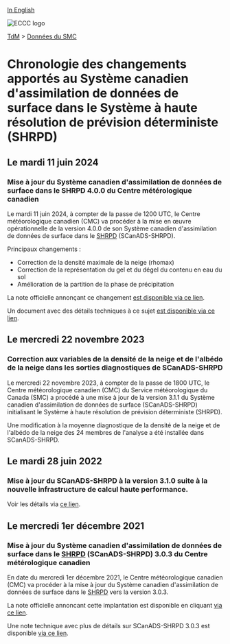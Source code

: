 [In English](changelog_caldas-hrdps_en.md)

![ECCC logo](../../img_eccc-logo.png)

[TdM](../../readme_fr.md) > [Données du SMC](../readme_fr.md) 

# Chronologie des changements apportés au Système canadien d'assimilation de données de surface dans le Système à haute résolution de prévision déterministe (SHRPD)

## Le mardi 11 juin 2024

### Mise à jour du Système canadien d'assimilation de données de surface dans le SHRPD 4.0.0 du Centre métérologique canadien

Le mardi 11 juin 2024, à compter de la passe de 1200 UTC, le Centre météorologique canadien (CMC) va procéder à la mise en œuvre opérationnelle de la version 4.0.0 de son Système canadien d'assimilation de données de surface dans le [SHRPD](../nwp_hrdps/readme_hrdps_fr.md) (SCanADS-SHRPD).

Principaux changements :

* Correction de la densité maximale de la neige (rhomax)
* Correction de la représentation du gel et du dégel du contenu en eau du sol
* Amélioration de la partition de la phase de précipitation
 
La note officielle annonçant ce changement [est disponible via ce lien](https://dd.meteo.gc.ca/doc/genots/2024/06/10/NOCN03_CWAO_101857___46443).

Un document avec des détails techniques à ce sujet [est disponible via ce lien](https://collaboration.cmc.ec.gc.ca/cmc/cmoi/product_guide/docs/tech_notes/technote_hrdps-700_caldas-400_f.pdf).

## Le mercredi 22 novembre 2023

### Correction aux variables de la densité de la neige et de l'albédo de la neige dans les sorties diagnostiques de SCanADS-SHRPD

Le mercredi 22 novembre 2023, à compter de la passe de 1800 UTC, le Centre météorologique canadien (CMC) du Service météorologique du Canada (SMC) a procédé à une mise à jour de la version 3.1.1 du Système canadien d'assimilation de données de surface (SCanADS-SHRPD) initialisant le Système à haute résolution de prévision déterministe (SHRPD).

Une modification à la moyenne diagnostique de la densité de la neige et de l'albédo de la neige des 24 membres de l'analyse a été installée dans SCanADS-SHRPD.

## Le mardi 28 juin 2022

### Mise à jour du SCanADS-SHRPD à la version 3.1.0 suite à la nouvelle infrastructure de calcul haute performance. 

Voir les détails via [ce lien](../changelog_multisystems_fr.md).

## Le mercredi 1er décembre 2021

### Mise à jour du Système canadien d'assimilation de données de surface dans le [SHRPD](../nwp_hrdps/readme_hrdps_fr.md) (SCanADS-SHRPD) 3.0.3 du Centre métérologique canadien

En date du mercredi 1er décembre 2021, le Centre météorologique canadien (CMC) va procéder à la mise à jour du Système canadien d'assimilation de données de surface dans le [SHRPD](../nwp_hrdps/readme_hrdps_fr.md) vers la version 3.0.3.

La note officielle annoncant cette implantation est disponible en cliquant [via ce lien](https://dd.meteo.gc.ca/doc/genots/2021/11/26/NOCN03_CWAO_262118___50159).

Une note technique avec plus de détails sur SCanADS-SHRPD 3.0.3 est disponible [via ce lien](https://collaboration.cmc.ec.gc.ca/cmc/cmoi/product_guide/docs/tech_notes/technote_hrdps-600_caldas-303_f.pdf).



